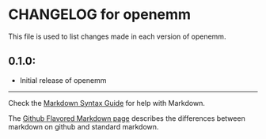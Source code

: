 # CHANGELOG for openemm

This file is used to list changes made in each version of openemm.

## 0.1.0:

* Initial release of openemm

- - -
Check the [Markdown Syntax Guide](http://daringfireball.net/projects/markdown/syntax) for help with Markdown.

The [Github Flavored Markdown page](http://github.github.com/github-flavored-markdown/) describes the differences between markdown on github and standard markdown.
